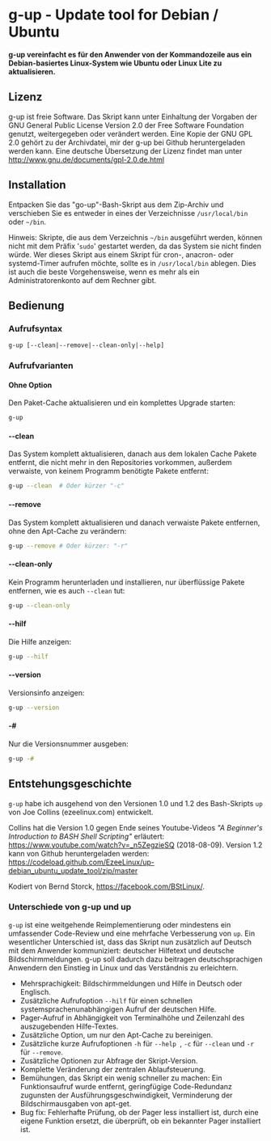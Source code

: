 # g-up - Update tool for Debian / Ubuntu

**g-up vereinfacht es für den Anwender von der Kommandozeile aus ein Debian-basiertes Linux-System wie Ubuntu oder Linux Lite zu aktualisieren.**

## Lizenz

g-up ist freie Software. Das Skript kann unter Einhaltung der Vorgaben der GNU General Public License Version 2.0 der Free Software Foundation genutzt, weitergegeben oder verändert werden. Eine Kopie der  GNU GPL 2.0 gehört zu der Archivdatei, mir der g-up bei Github heruntergeladen werden kann. Eine deutsche Übersetzung der Lizenz findet man unter http://www.gnu.de/documents/gpl-2.0.de.html

## Installation

Entpacken Sie das "go-up"-Bash-Skript aus dem Zip-Archiv und verschieben Sie es entweder in eines der Verzeichnisse `/usr/local/bin` oder `~/bin`.

Hinweis: Skripte, die aus dem Verzeichnis `~/bin` ausgeführt werden, können nicht mit dem Präfix '`sudo`' gestartet werden, da das System sie nicht finden würde. Wer dieses Skript aus einem Skript für cron-, anacron- oder systemd-Timer aufrufen möchte, sollte es in `/usr/local/bin` ablegen. Dies ist auch die beste Vorgehensweise, wenn es mehr als ein Administratorenkonto auf dem Rechner gibt.

## Bedienung

### Aufrufsyntax

    g-up [--clean|--remove|--clean-only|--help]

### Aufrufvarianten

#### Ohne Option

Den Paket-Cache aktualisieren und ein komplettes Upgrade starten:

```bash
g-up
```

#### --clean

Das System komplett aktualisieren, danach aus dem lokalen Cache
Pakete entfernt, die nicht mehr in den Repositories vorkommen,
außerdem verwaiste, von keinem Programm benötigte Pakete entfernt:

```bash
g-up --clean  # Oder kürzer "-c"
```

#### --remove

Das System komplett aktualisieren und danach verwaiste Pakete
entfernen, ohne den Apt-Cache zu verändern: 

```bash
g-up --remove # Oder kürzer: "-r"
```

#### --clean-only

Kein Programm herunterladen und installieren, nur überflüssige Pakete entfernen, wie es auch `--clean` tut:

```bash
g-up --clean-only
```

#### --hilf

Die Hilfe anzeigen:

```bash
g-up --hilf
```

#### --version

Versionsinfo anzeigen:

```bash
g-up --version  
```

#### -#

Nur die Versionsnummer ausgeben:

```bash
g-up -#
```

## Entstehungsgeschichte

`g-up` habe ich ausgehend von den Versionen 1.0 und 1.2 des Bash-Skripts `up` von Joe Collins (ezeelinux.com) entwickelt. 

Collins hat die Version 1.0 gegen Ende seines Youtube-Videos *"A Beginner's Introduction to BASH Shell Scripting"* erläutert:  https://www.youtube.com/watch?v=_n5ZegzieSQ (2018-08-09). Version 1.2 kann von Github heruntergeladen werden: https://codeload.github.com/EzeeLinux/up-debian_ubuntu_update_tool/zip/master 

Kodiert von Bernd Storck, https://facebook.com/BStLinux/.

### Unterschiede von g-up und up

`g-up` ist eine weitgehende Reimplementierung oder mindestens ein umfassender Code-Review und eine mehrfache Verbesserung von `up`.  Ein wesentlicher Unterschied ist, dass das Skript nun zusätzlich auf Deutsch mit dem Anwender kommuniziert: deutscher Hilfetext und deutsche Bildschirmmeldungen. g-up soll dadurch dazu beitragen deutschsprachigen Anwendern den Einstieg in Linux und das Verständnis zu erleichtern.  

- Mehrsprachigkeit: Bildschirmmeldungen und Hilfe in Deutsch oder Englisch.
- Zusätzliche Aufrufoption `--hilf` für einen schnellen systemsprachenunabhängigen Aufruf der deutschen Hilfe.
- Pager-Aufruf in Abhängigkeit von Terminalhöhe und Zeilenzahl des auszugebenden Hilfe-Textes.
- Zusätzliche Option, um nur den Apt-Cache zu bereinigen.
- Zusätzliche kurze Aufrufoptionen `-h` für `--help `,  `-c` für `--clean` und  `-r` für `--remove`.
- Zusätzliche Optionen zur Abfrage der Skript-Version.
- Komplette Veränderung der zentralen Ablaufsteuerung.
- Bemühungen, das Skript ein wenig schneller zu machen: Ein Funktionsaufruf wurde entfernt, geringfügige Code-Redundanz zugunsten der Ausführungsgeschwindigkeit, Verminderung der Bildschirmausgaben von apt-get.
- Bug fix: Fehlerhafte Prüfung, ob der Pager less installiert ist, durch eine eigene Funktion ersetzt, die überprüft, ob ein bekannter Pager installiert ist.

